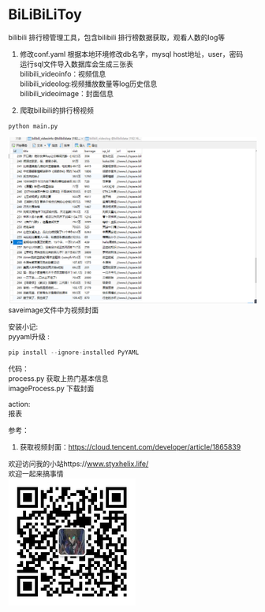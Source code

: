 # BiLiBiLiToy
bilibili 排行榜管理工具，包含bilibili 排行榜数据获取，观看人数的log等
1. 修改conf.yaml 根据本地环境修改db名字，mysql host地址，user，密码  
运行sql文件导入数据库会生成三张表  
bilibili_videoinfo：视频信息  
bilibili_videolog:视频播放数量等log历史信息    
bilibili_videoimage：封面信息  

3. 爬取bilibili的排行榜视频 
```python
python main.py
```
![效果](/img/爬取效果.PNG)
saveimage文件中为视频封面


  

安装小记:  
pyyaml升级 :
```python
pip install --ignore-installed PyYAML
```

代码：  
process.py  获取上热门基本信息  
imageProcess.py 下载封面  

action:  
报表

参考：  
1. 获取视频封面：https://cloud.tencent.com/developer/article/1865839  

欢迎访问我的小站https://www.styxhelix.life/  
欢迎一起来搞事情  
![公众号](/img/gaoshiqing.jpg)
 
